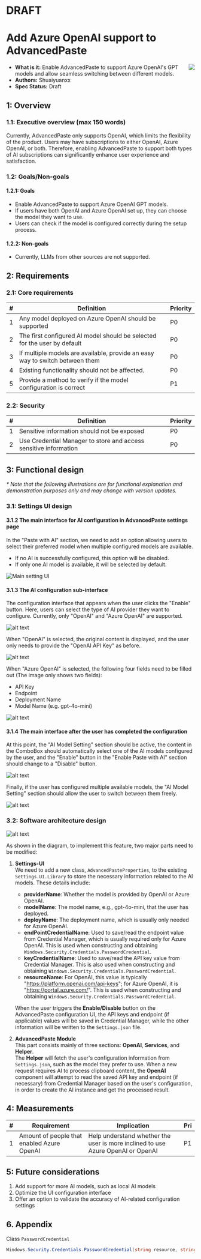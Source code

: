 # DRAFT

# Add Azure OpenAI support to AdvancedPaste

<img align="right" src="./images/Logo.png" />

- **What is it:** Enable AdvancedPaste to support Azure OpenAI's GPT models and allow seamless switching between different models.
- **Authors:** Shuaiyuanxx
- **Spec Status:** Draft

## 1: Overview

### 1.1: Executive overview (max 150 words)

Currently, AdvancedPaste only supports OpenAI, which limits the flexibility of the product.
Users may have subscriptions to either OpenAI, Azure OpenAI, or both. Therefore, enabling AdvancedPaste to support both types of AI subscriptions can significantly enhance user experience and satisfaction. 

### 1.2: Goals/Non-goals

#### 1.2.1: Goals

 - Enable AdvancedPaste to support Azure OpenAI GPT models.
 - If users have both OpenAI and Azure OpenAI set up, they can choose the model they want to use.
 - Users can check if the model is configured correctly during the setup process.

#### 1.2.2: Non-goals

 - Currently, LLMs from other sources are not supported.

## 2: Requirements

### 2.1: Core requirements

| # | Definition | Priority |
|---|------------|----------|
| 1 | Any model deployed on Azure OpenAI should be supported | P0 |
| 2 | The first configured AI model should be selected for the user by default | P0 |
| 3 | If multiple models are available, provide an easy way to switch between them | P0 |
| 4 | Existing functionality should not be affected. | P0 |
| 5 | Provide a method to verify if the model configuration is correct | P1 |

### 2.2: Security

| # | Definition | Priority |
|---|------------|----------|
| 1 | Sensitive information should not be exposed | P0 |
| 2 | Use Credential Manager to store and access sensitive information | P0 |

## 3: Functional design

_* Note that the following illustrations are for functional explanation and demonstration purposes only and may change with version updates._

### 3.1: Settings UI design

#### 3.1.2 The main interface for AI configuration in AdvancedPaste settings page

In the "Paste with AI" section, we need to add an option allowing users to select their preferred model when multiple configured models are available. 

- If no AI is successfully configured, this option will be disabled. 
- If only one AI model is available, it will be selected by default.

![Main setting UI](./images/image.png)

#### 3.1.3 The AI configuration sub-interface

The configuration interface that appears when the user clicks the "Enable" button. Here, users can select the type of AI provider they want to configure. Currently, only "OpenAI" and "Azure OpenAI" are supported.

![alt text](./images/image3.png)

When "OpenAI" is selected, the original content is displayed, and the user only needs to provide the "OpenAI API Key" as before.

![alt text](./images/image4.png)

When "Azure OpenAI" is selected, the following four fields need to be filled out (The image only shows two fields):

- API Key
- Endpoint
- Deployment Name
- Model Name (e.g. gpt-4o-mini)

![alt text](./images/image5.png)

#### 3.1.4 The main interface after the user has completed the configuration

At this point, the "AI Model Setting" section should be active, the content in the ComboBox should automatically select one of the AI models configured by the user, and the "Enable" button in the "Enable Paste with AI" section should change to a "Disable" button.

![alt text](./images/image2.png)

Finally, if the user has configured multiple available models, the "AI Model Setting" section should allow the user to switch between them freely.

![alt text](./images/image6.png)

### 3.2: Software architecture design

![alt text](./images/SoftwareArchitectureDiagram.png)

As shown in the diagram, to implement this feature, two major parts need to be modified:

1. **Settings-UI**  
   We need to add a new class, `AdvancedPasteProperties`, to the existing `Settings.UI.Library` to store the necessary information related to the AI models. These details include:
   - **providerName**: Whether the model is provided by OpenAI or Azure OpenAI.
   - **modelName**: The model name, e.g., gpt-4o-mini, that the user has deployed.
   - **deployName**: The deployment name, which is usually only needed for Azure OpenAI.
   - **endPointCredentialName**: Used to save/read the endpoint value from Credential Manager, which is usually required only for Azure OpenAI. This is used when constructing and obtaining `Windows.Security.Credentials.PasswordCredential`.
   - **keyCredentialName**: Used to save/read the API key value from Credential Manager. This is also used when constructing and obtaining `Windows.Security.Credentials.PasswordCredential`.
   - **resourceName**: For OpenAI, this value is typically "https://platform.openai.com/api-keys"; for Azure OpenAI, it is "https://portal.azure.com/". This is used when constructing and obtaining `Windows.Security.Credentials.PasswordCredential`.

   When the user triggers the **Enable/Disable** button on the AdvancedPaste configuration UI, the API keys and endpoint (if applicable) values will be saved in Credential Manager, while the other information will be written to the `Settings.json` file.

2. **AdvancedPaste Module**  
   This part consists mainly of three sections: **OpenAI**, **Services**, and **Helper**.  
   The **Helper** will fetch the user's configuration information from `Settings.json`, such as the model they prefer to use. When a new request requires AI to process clipboard content, the **OpenAI** component will attempt to read the saved API key and endpoint (if necessary) from Credential Manager based on the user's configuration, in order to create the AI instance and get the processed result.

## 4: Measurements

| # | Requirement | Implication | Pri |
| - | ------------|-------------|-----|
| 1 | Amount of people that enabled Azure OpenAI | Help understand whether the user is more inclined to use Azure OpenAI or OpenAI | P1 |

## 5: Future considerations

1. Add support for more AI models, such as local AI models
2. Optimize the UI configuration interface
3. Offer an option to validate the accuracy of AI-related configuration settings

## 6. Appendix

Class `PasswordCredential`
```cs
Windows.Security.Credentials.PasswordCredential(string resource, string userName, string password);
```